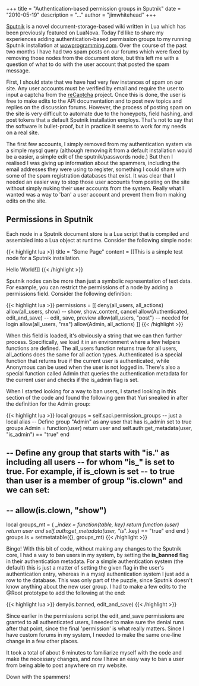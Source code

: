 +++
title = "Authentication-based permission groups in Sputnik"
date = "2010-05-19"
description = "..."
author = "jimwhitehead"
+++

[Sputnik](http://sputnik.freewisdom.org/) is a novel document-storage-based wiki written in Lua which
has been previously featured on LuaNova. Today I'd like to share my
experiences adding authentication-based permission groups to my
running Sputnik installation at [wowprogramming.com](http://wowprogramming.com). Over the
course of the past two months I have had two spam posts on our forums
which were fixed by removing those nodes from the document store, but
this left me with a question of what to do with the user account that
posted the spam message.

First, I should state that we have had very few instances of spam on
our site. Any user accounts must be verified by email and require the
user to input a captcha from the [reCaptcha](http://recaptcha.net/) project. Once this is done,
the user is free to make edits to the API documentation and to post
new topics and replies on the discussion forums. However, the process
of posting spam on the site is very difficult to automate due to the
honeypots, field hashing, and post tokens that a default Sputnik
installation employs. That's not to say that the software is
bullet-proof, but in practice it seems to work for my needs on a real
site.

The first few accounts, I simply removed from my authentication system
via a simple mysql query (although removing it from a default
installation would be a easier, a simple edit of the sputnik/passwords
node.) But then I realised I was giving up information about the
spammers, including the email addresses they were using to register,
something I could share with some of the spam registration databases
that exist. It was clear that I needed an easier way to stop those
user accounts from posting on the site without simply nuking their
user accounts from the system. Really what I wanted was a way to 'ban'
a user account and prevent them from making edits on the site.

## Permissions in Sputnik

Each node in a Sputnik document store is a Lua script that is compiled
and assembled into a Lua object at runtime. Consider the following
simple node:

{{< highlight lua >}}
title = "Some Page"
content = [[This is a simple test node for a Sputnik installation.

Hello World!]]
{{< /highlight >}}

Sputnik nodes can be more than just a symbolic representation of text
data. For example, you can restrict the permissions of a node by
adding a permissions field. Consider the following definition:

{{< highlight lua >}}
permissions    = [[
  deny(all_users, all_actions)
  allow(all_users, show)  -- show, show_content, cancel
  allow(Authenticated, edit_and_save) -- edit, save, preview
  allow(all_users, "post")  -- needed for login
  allow(all_users, "rss")
  allow(Admin, all_actions)
]]
{{< /highlight >}}

When this field is loaded, it's obviously a string that we can then
further process. Specifically, we load it in an environment where a
few helpers functions are defined. The all_users function returns true
for all users, all_actions does the same for all action types.
Authenticated is a special function that returns true if the current
user is authenticated, while Anonymous can be used when the user is
not logged in. There's also a special function called Admin that
queries the authentication metadata for the current user and checks if
the is_admin flag is set.

When I started looking for a way to ban users, I started looking in
this section of the code and found the following gem that Yuri sneaked
in after the definition for the Admin group:

{{< highlight lua >}}
local groups = self.saci.permission_groups -- just a local alias
-- Define group "Admin" as any user that has is_admin set to true
groups.Admin = function(user)
   return user and self.auth:get_metadata(user, "is_admin") == "true"
end

-- Define any group that starts with "is.<group>" as including all users
-- for whom "is_<group>" is set to true. For example, if is_clown is set
-- to true than user is a member of group "is.clown" and we can set:
--
--     allow(is.clown, "show")
--
local groups_mt = {
   __index = function(table, key)
      return function (user)
                return user and self.auth:get_metadata(user, "is_"..key) == "true"
             end
   end
}
groups.is = setmetatable({}, groups_mt)
{{< /highlight >}}

Bingo! With this bit of code, without making any changes to the
Sputnik core, I had a way to ban users in my system, by setting the
**is_banned** flag in their authentication metadata. For a simple
authentication system (the default) this is just a matter of setting
the given flag in the user's authentication entry, whereas in a mysql
authentication system I just add a row to the database. This was only
part of the puzzle, since Sputnik doesn't know anything about the new
user group. I had to make a few edits to the @Root prototype to add
the following at the end:

{{< highlight lua >}}
deny(is.banned, edit_and_save)
{{< /highlight >}}

Since earlier in the permissions script the edit_and_save permissions
are granted to all authenticated users, I needed to make sure the
denial runs after that point, since the final 'permission' is what
really matters. Since I have custom forums in my system, I needed to
make the same one-line change in a few other places.

It took a total of about 6 minutes to familiarize myself with the code
and make the necessary changes, and now I have an easy way to ban a
user from being able to post anywhere on my website.

Down with the spammers!
